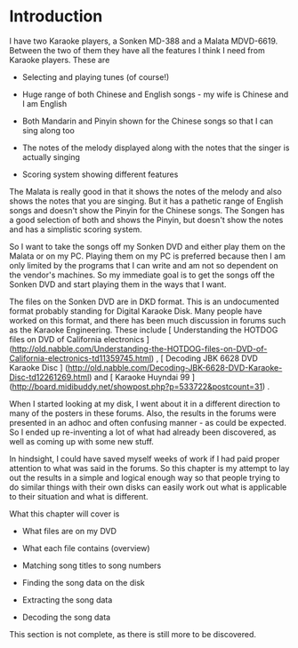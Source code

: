 #  Introduction 

I have two Karaoke players, a Sonken MD-388 and a Malata MDVD-6619.
      Between the two of them they have all the features I
      think I need from Karaoke players. These are

+  Selecting and playing tunes (of course!)


+  Huge range of both Chinese and English songs -
	  my wife is Chinese and I am English


+  Both Mandarin and Pinyin shown for the Chinese songs
	  so that I can sing along too


+  The notes of the melody displayed along with the
	  notes that the singer is actually singing


+  Scoring system showing different features




The Malata is really good in that it shows the notes of the melody 
      and also shows the notes that you are singing. 
      But it has a pathetic range of English songs and doesn't show
      the Pinyin for the Chinese songs. The Songen has a good selection
      of both and shows the Pinyin, but doesn't show the notes and has
      a simplistic scoring system.

So I want to take the songs off my Sonken DVD and either play them
      on the Malata or on my PC. Playing them on my PC is preferred because
      then I am only limited by the programs that I can write and am not
      so dependent on the vendor's machines. So my immediate goal is to
      get the songs off the Sonken DVD and start playing them in the ways
      that I want.

The files on the Sonken DVD are in DKD format. This is an
      undocumented format probably standing for Digital Karaoke Disk.
      Many people have worked on this format, and there has been 
      much discussion in forums such as the Karaoke Engineering.
      These include
 [
	Understanding the HOTDOG files on DVD of California electronics
      ] (http://old.nabble.com/Understanding-the-HOTDOG-files-on-DVD-of-California-electronics-td11359745.html)
,
 [
	Decoding JBK 6628 DVD Karaoke Disc
      ] (http://old.nabble.com/Decoding-JBK-6628-DVD-Karaoke-Disc-td12261269.html)
and
 [
	Karaoke Huyndai 99
      ] (http://board.midibuddy.net/showpost.php?p=533722&postcount=31)
.

When I started looking at my disk, I went about it in a different
      direction to many of the posters in these forums. Also, the results
      in the forums were presented in an adhoc and often confusing manner -
      as could be expected. So I ended up re-inventing a lot of what had
      already been discovered, as well as coming up with some new stuff.

In hindsight, I could have saved myself weeks of work if I had paid
      proper attention to what was said in the forums. So this chapter
      is my attempt to lay out the results in a simple and logical enough
      way so that people trying to do similar things with their own disks
      can easily work out what is applicable to their situation and
      what is different.

What this chapter will cover is

+  What files are on my DVD


+  What each file contains (overview)


+  Matching song titles to song numbers


+  Finding the song data on the disk


+  Extracting the song data


+  Decoding the song data


This section is not complete, as there is still more to be
      discovered.

